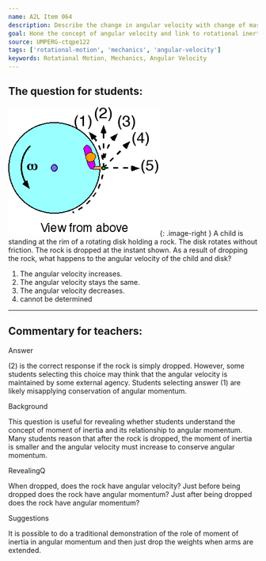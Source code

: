 ```yaml
---
name: A2L Item 064
description: Describe the change in angular velocity with change of mass.
goal: Hone the concept of angular velocity and link to rotational inertia and angular momentum
source: UMPERG-ctqpe122
tags: ['rotational-motion', 'mechanics', 'angular-velocity']
keywords: Rotational Motion, Mechanics, Angular Velocity
---
```


## The question for students:

![Item064_fig1.gif](../images/Item064_fig1.gif){: .image-right } 
A child is standing at the rim of a
rotating disk holding a rock.  The disk rotates without friction.  The
rock is dropped at the instant shown.  As a result of dropping the rock,
what happens to the angular velocity of the child and disk?

1. The angular velocity increases.
2. The angular velocity stays the same.
3. The angular velocity decreases.
4. cannot be determined


<hr/>

## Commentary for teachers:

Answer

(2) is the correct response if the rock is simply dropped. However, some
students selecting this choice may think that the angular velocity is
maintained by some external agency. Students selecting answer (1) are
likely misapplying conservation of angular momentum.

Background

This question is useful for revealing whether students understand the
concept of moment of inertia and its relationship to angular momentum.
Many students reason that after the rock is dropped, the moment of
inertia is smaller and the angular velocity must increase to conserve
angular momentum.

RevealingQ

When dropped, does the rock have angular velocity? Just before being
dropped does the rock have angular momentum? Just after being dropped
does the rock have angular momentum?

Suggestions

It is possible to do a traditional demonstration of the role of moment
of inertia in angular momentum and then just drop the weights when arms
are extended.
